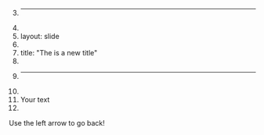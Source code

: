 3.	---
4.	
5.	layout: slide
6.	
7.	title: "The is a new title"
8.	
9.	---
10.	
11.	Your text
12.	
Use the left arrow to go back!
